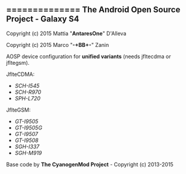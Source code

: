 ==============
The Android Open Source Project - Galaxy S4
--------------
Copyright (c) 2015 Mattia "**AntaresOne**" D'Alleva

Copyright (c) 2015 Marco "**-+BB+-**" Zanin

AOSP device configuration for **unified variants** (needs jfltecdma or jfltegsm).

JflteCDMA:
- *SCH-I545*
- *SCH-R970*
- *SPH-L720*

JflteGSM:
- *GT-I9505*
- *GT-I9505G*
- *GT-I9507*
- *GT-I9508*
- *SGH-I337*
- *SGH-M919*

Base code by **The CyanogenMod Project** - Copyright (c) 2013-2015
